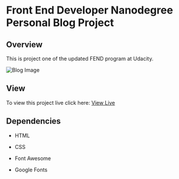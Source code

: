 # Front End Developer Nanodegree Personal Blog Project



## Overview

This is project one of the updated FEND program at Udacity.




![Blog Image](https://i.imgur.com/PWA2Tfm.png "Blog Image")



## View

To view this project live click here: [View Live]()




## Dependencies

* HTML

* CSS

* Font Awesome

* Google Fonts
